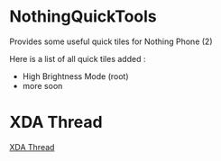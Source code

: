 # NothingQuickTools
Provides some useful quick tiles for Nothing Phone (2)

Here is a list of all quick tiles added :
- High Brightness Mode (root)
- more soon

# XDA Thread

[XDA Thread](https://xdaforums.com/t/root-high-brightness-mode-qs-tile.4637289/)
